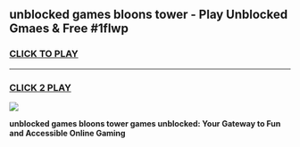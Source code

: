 
## unblocked games bloons tower - Play Unblocked Gmaes & Free #1flwp
<h3>
<a href="https://premium.freeplayer.one?title=unblocked_games_bloons_tower&ref=03M">CLICK TO PLAY</a></h3>
<hr>

<h3>
<a href="https://premium.freeplayer.one?title=unblocked_games_bloons_tower&ref=03M">CLICK 2 PLAY</a>
  
</h3>

<a href="https://premium.freeplayer.one?title=unblocked_games_bloons_tower&ref=03M"><img src="https://clearcache.store/games.png"></a>


**unblocked games bloons tower games unblocked: Your Gateway to Fun and Accessible Online Gaming**
